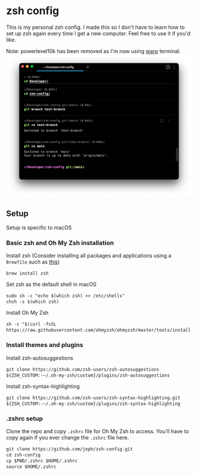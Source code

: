 # zsh config
This is my personal zsh config. I made this so I don't have to learn
how to set up zsh again every time I get a new computer. Feel free to 
use it if you'd like. 

Note: powerlevel10k has been removed as I'm now
using [warp](https://www.warp.dev/) terminal.
![Command Line Image Example](cmdline.png)
## Setup
Setup is specific to macOS
### Basic zsh and Oh My Zsh installation
Install zsh (Consider installing all packages and applications using a `Brewfile`
such as [this](https://github.com/jeph/brewfile))
```
brew install zsh
```
Set zsh as the default shell in macOS
```
sudo sh -c "echo $(which zsh) >> /etc/shells"
chsh -s $(which zsh)
```
Install Oh My Zsh
```
sh -c "$(curl -fsSL https://raw.githubusercontent.com/ohmyzsh/ohmyzsh/master/tools/install.sh)"
```
### Install themes and plugins
Install zsh-autosuggestions
```
git clone https://github.com/zsh-users/zsh-autosuggestions ${ZSH_CUSTOM:-~/.oh-my-zsh/custom}/plugins/zsh-autosuggestions
```
Install zsh-syntax-highlighting
```
git clone https://github.com/zsh-users/zsh-syntax-highlighting.git ${ZSH_CUSTOM:-~/.oh-my-zsh/custom}/plugins/zsh-syntax-highlighting
```
### .zshrc setup
Clone the repo and copy `.zshrc` file for Oh My Zsh to access. 
You'll have to copy again if you ever change the `.zshrc` file here.
```
git clone https://github.com/jeph/zsh-config.git
cd zsh-config
cp $PWD/.zshrc $HOME/.zshrc
source $HOME/.zshrc
```
